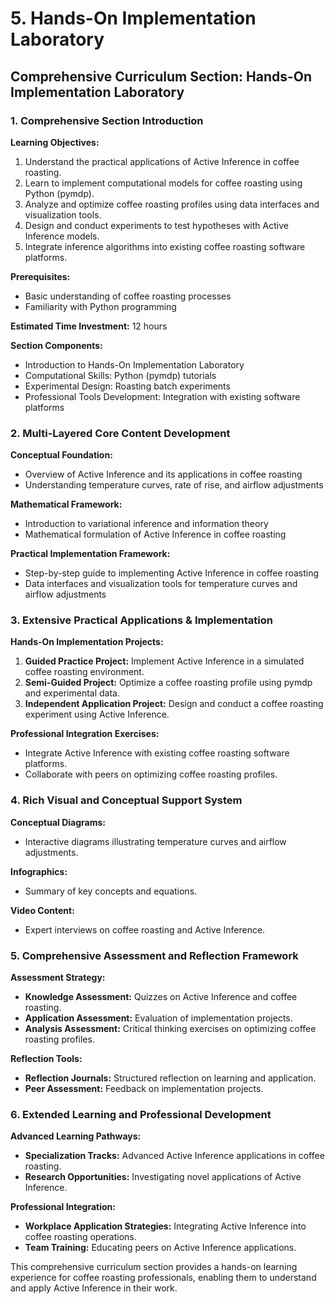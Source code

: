 # 5. Hands-On Implementation Laboratory

## Comprehensive Curriculum Section: Hands-On Implementation Laboratory

### 1. Comprehensive Section Introduction

**Learning Objectives:**

1. Understand the practical applications of Active Inference in coffee roasting.
2. Learn to implement computational models for coffee roasting using Python (pymdp).
3. Analyze and optimize coffee roasting profiles using data interfaces and visualization tools.
4. Design and conduct experiments to test hypotheses with Active Inference models.
5. Integrate inference algorithms into existing coffee roasting software platforms.

**Prerequisites:**
- Basic understanding of coffee roasting processes
- Familiarity with Python programming

**Estimated Time Investment:** 12 hours

**Section Components:**
- Introduction to Hands-On Implementation Laboratory
- Computational Skills: Python (pymdp) tutorials
- Experimental Design: Roasting batch experiments
- Professional Tools Development: Integration with existing software platforms

### 2. Multi-Layered Core Content Development

**Conceptual Foundation:**
- Overview of Active Inference and its applications in coffee roasting
- Understanding temperature curves, rate of rise, and airflow adjustments

**Mathematical Framework:**
- Introduction to variational inference and information theory
- Mathematical formulation of Active Inference in coffee roasting

**Practical Implementation Framework:**
- Step-by-step guide to implementing Active Inference in coffee roasting
- Data interfaces and visualization tools for temperature curves and airflow adjustments

### 3. Extensive Practical Applications & Implementation

**Hands-On Implementation Projects:**
1. **Guided Practice Project:** Implement Active Inference in a simulated coffee roasting environment.
2. **Semi-Guided Project:** Optimize a coffee roasting profile using pymdp and experimental data.
3. **Independent Application Project:** Design and conduct a coffee roasting experiment using Active Inference.

**Professional Integration Exercises:**
- Integrate Active Inference with existing coffee roasting software platforms.
- Collaborate with peers on optimizing coffee roasting profiles.

### 4. Rich Visual and Conceptual Support System

**Conceptual Diagrams:**
- Interactive diagrams illustrating temperature curves and airflow adjustments.

**Infographics:**
- Summary of key concepts and equations.

**Video Content:**
- Expert interviews on coffee roasting and Active Inference.

### 5. Comprehensive Assessment and Reflection Framework

**Assessment Strategy:**
- **Knowledge Assessment:** Quizzes on Active Inference and coffee roasting.
- **Application Assessment:** Evaluation of implementation projects.
- **Analysis Assessment:** Critical thinking exercises on optimizing coffee roasting profiles.

**Reflection Tools:**
- **Reflection Journals:** Structured reflection on learning and application.
- **Peer Assessment:** Feedback on implementation projects.

### 6. Extended Learning and Professional Development

**Advanced Learning Pathways:**
- **Specialization Tracks:** Advanced Active Inference applications in coffee roasting.
- **Research Opportunities:** Investigating novel applications of Active Inference.

**Professional Integration:**
- **Workplace Application Strategies:** Integrating Active Inference into coffee roasting operations.
- **Team Training:** Educating peers on Active Inference applications.

This comprehensive curriculum section provides a hands-on learning experience for coffee roasting professionals, enabling them to understand and apply Active Inference in their work.